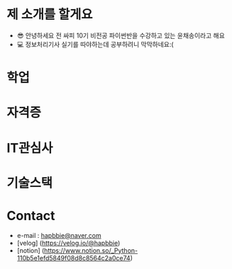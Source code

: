 # 제 소개를 할게요

- 😎 안녕하세요 전 싸피 10기 비전공 파이썬반을 수강하고 있는 윤채송이라고 해요
- 💻 정보처리기사 실기를 따야하는데 공부하려니 막막하네요:(

# 학업

# 자격증

# IT관심사

# 기술스택

# Contact
- e-mail : hapbbie@naver.com
- [velog] (https://velog.io/@hapbbie)
- [notion] (https://www.notion.so/_Python-110b5e1efd5849f08d8c8564c2a0ce74)

